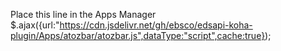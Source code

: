 Place this line in the Apps Manager
$.ajax({url:"https://cdn.jsdelivr.net/gh/ebsco/edsapi-koha-plugin/Apps/atozbar/atozbar.js",dataType:"script",cache:true});
